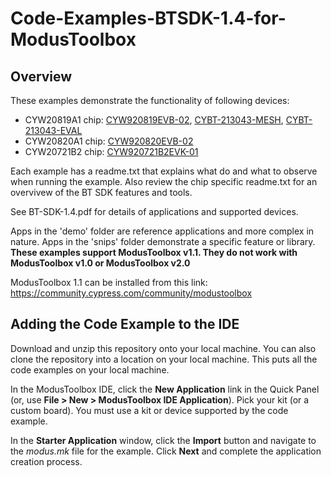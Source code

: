 # Code-Examples-BTSDK-1.4-for-ModusToolbox

## Overview
These examples demonstrate the functionality of following devices:

- CYW20819A1 chip: [CYW920819EVB-02](http://www.cypress.com/CYW920819EVB-02), [CYBT-213043-MESH](https://www.cypress.com/documentation/development-kitsboards/cybt-213043-mesh-ez-bt-module-mesh-evaluation-kit), [CYBT-213043-EVAL](https://www.cypress.com/part/cybt-213043-eval)
- CYW20820A1 chip: [CYW920820EVB-02](http://www.cypress.com/CYW920820EVB-02)
- CYW20721B2 chip: [CYW920721B2EVK-01](http://www.cypress.com/CYW920721B2Q40EVK-01)

Each example has a readme.txt that explains what do and what to observe when running the example. Also review the chip specific readme.txt for an overvivew of the BT SDK features and tools.

See BT-SDK-1.4.pdf for details of applications and supported devices.

Apps in the 'demo' folder are reference applications and more complex in nature. Apps in the 'snips' folder demonstrate a specific feature or library. **These examples support ModusToolbox v1.1. They do not work with ModusToolbox v1.0 or ModusToolbox v2.0**

ModusToolbox 1.1 can be installed from this link: https://community.cypress.com/community/modustoolbox

## Adding the Code Example to the IDE

Download and unzip this repository onto your local machine. You can also clone the repository into a location on your local machine. This puts all the code examples on your local machine.

In the ModusToolbox IDE, click the **New Application** link in the Quick Panel (or, use **File > New > ModusToolbox IDE Application**). Pick your kit (or a custom board). You must use a kit or device supported by the code example.

In the **Starter Application** window, click the **Import** button and navigate to the *modus.mk* file for the example. Click **Next** and complete the application creation process.
